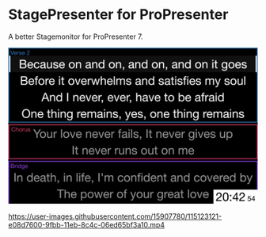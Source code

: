 # StagePresenter for ProPresenter

A better Stagemonitor for ProPresenter 7.

![StagePresenter Screenshot](/readme_res/StagePresenter_Song.png?raw=true "Songtext on stage display")

https://user-images.githubusercontent.com/15907780/115123121-e08d7600-9fbb-11eb-8c4c-06ed65bf3a10.mp4
